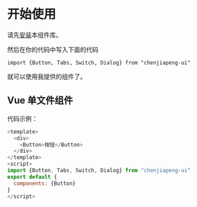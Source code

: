 # 开始使用
请先[安装](#/doc/install)本组件库。

然后在你的代码中写入下面的代码

```
import {Button, Tabs, Switch, Dialog} from "chenjiapeng-ui"
```

就可以使用我提供的组件了。

## Vue 单文件组件

代码示例：

```javascript
<template>
  <div>
    <Button>按钮</Button>
  </div>
</template>
<script>
import {Button, Tabs, Switch, Dialog} from "chenjiapeng-ui"
export default {
  components: {Button}
}
</script>
```